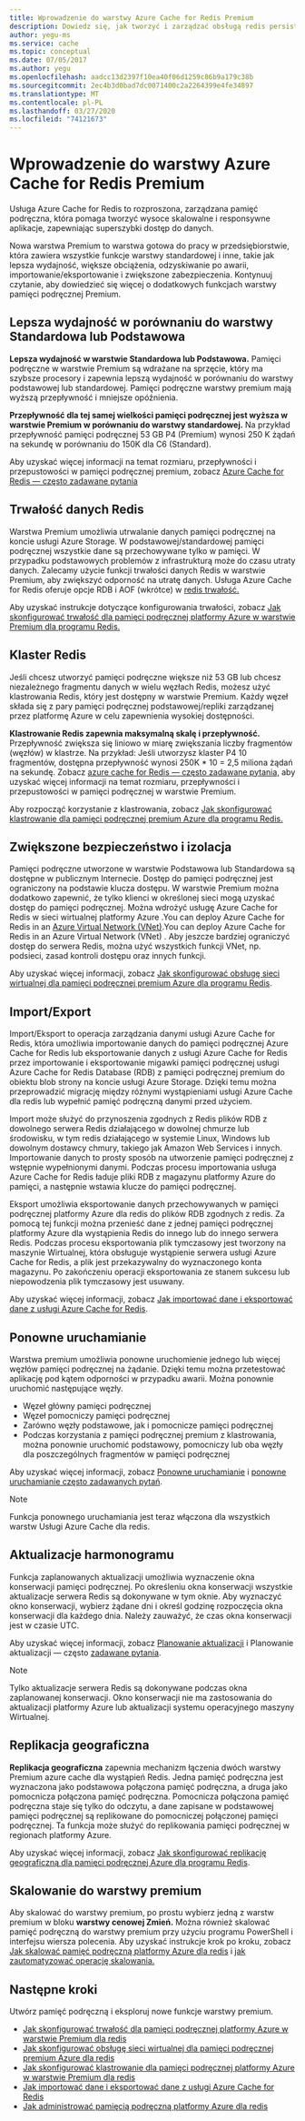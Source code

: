 ```yaml
---
title: Wprowadzenie do warstwy Azure Cache for Redis Premium
description: Dowiedz się, jak tworzyć i zarządzać obsługą redis persistence, klastrowania Redis i sieci wirtualnej dla pamięci podręcznej azure premium dla wystąpień Redis
author: yegu-ms
ms.service: cache
ms.topic: conceptual
ms.date: 07/05/2017
ms.author: yegu
ms.openlocfilehash: aadcc13d2397f10ea40f06d1259c86b9a179c38b
ms.sourcegitcommit: 2ec4b3d0bad7dc0071400c2a2264399e4fe34897
ms.translationtype: MT
ms.contentlocale: pl-PL
ms.lasthandoff: 03/27/2020
ms.locfileid: "74121673"
---
```

# <a name="introduction-to-the-azure-cache-for-redis-premium-tier"></a>Wprowadzenie do warstwy Azure Cache for Redis Premium
Usługa Azure Cache for Redis to rozproszona, zarządzana pamięć podręczna, która pomaga tworzyć wysoce skalowalne i responsywne aplikacje, zapewniając superszybki dostęp do danych. 

Nowa warstwa Premium to warstwa gotowa do pracy w przedsiębiorstwie, która zawiera wszystkie funkcje warstwy standardowej i inne, takie jak lepsza wydajność, większe obciążenia, odzyskiwanie po awarii, importowanie/eksportowanie i zwiększone zabezpieczenia. Kontynuuj czytanie, aby dowiedzieć się więcej o dodatkowych funkcjach warstwy pamięci podręcznej Premium.

## <a name="better-performance-compared-to-standard-or-basic-tier"></a>Lepsza wydajność w porównaniu do warstwy Standardowa lub Podstawowa
**Lepsza wydajność w warstwie Standardowa lub Podstawowa.** Pamięci podręczne w warstwie Premium są wdrażane na sprzęcie, który ma szybsze procesory i zapewnia lepszą wydajność w porównaniu do warstwy podstawowej lub standardowej. Pamięci podręczne warstwy premium mają wyższą przepływność i mniejsze opóźnienia. 

**Przepływność dla tej samej wielkości pamięci podręcznej jest wyższa w warstwie Premium w porównaniu do warstwy standardowej.** Na przykład przepływność pamięci podręcznej 53 GB P4 (Premium) wynosi 250 K żądań na sekundę w porównaniu do 150K dla C6 (Standard).

Aby uzyskać więcej informacji na temat rozmiaru, przepływności i przepustowości w pamięci podręcznej premium, zobacz [Azure Cache for Redis — często zadawane pytania](cache-faq.md#what-azure-cache-for-redis-offering-and-size-should-i-use)

## <a name="redis-data-persistence"></a>Trwałość danych Redis
Warstwa Premium umożliwia utrwalanie danych pamięci podręcznej na koncie usługi Azure Storage. W podstawowej/standardowej pamięci podręcznej wszystkie dane są przechowywane tylko w pamięci. W przypadku podstawowych problemów z infrastrukturą może do czasu utraty danych. Zalecamy użycie funkcji trwałości danych Redis w warstwie Premium, aby zwiększyć odporność na utratę danych. Usługa Azure Cache for Redis oferuje opcje RDB i AOF (wkrótce) w [redis trwałość.](https://redis.io/topics/persistence) 

Aby uzyskać instrukcje dotyczące konfigurowania trwałości, zobacz [Jak skonfigurować trwałość dla pamięci podręcznej platformy Azure w warstwie Premium dla programu Redis.](cache-how-to-premium-persistence.md)

## <a name="redis-cluster"></a>Klaster Redis
Jeśli chcesz utworzyć pamięci podręczne większe niż 53 GB lub chcesz niezależnego fragmentu danych w wielu węzłach Redis, możesz użyć klastrowania Redis, który jest dostępny w warstwie Premium. Każdy węzeł składa się z pary pamięci podręcznej podstawowej/repliki zarządzanej przez platformę Azure w celu zapewnienia wysokiej dostępności. 

**Klastrowanie Redis zapewnia maksymalną skalę i przepływność.** Przepływność zwiększa się liniowo w miarę zwiększania liczby fragmentów (węzłów) w klastrze. Na przykład: Jeśli utworzysz klaster P4 10 fragmentów, dostępna przepływność wynosi 250K * 10 = 2,5 miliona żądań na sekundę. Zobacz [azure cache for Redis — często zadawane pytania,](cache-faq.md#what-azure-cache-for-redis-offering-and-size-should-i-use) aby uzyskać więcej informacji na temat rozmiaru, przepływności i przepustowości w pamięci podręcznej w warstwie Premium.

Aby rozpocząć korzystanie z klastrowania, zobacz [Jak skonfigurować klastrowanie dla pamięci podręcznej premium Azure dla programu Redis.](cache-how-to-premium-clustering.md)

## <a name="enhanced-security-and-isolation"></a>Zwiększone bezpieczeństwo i izolacja
Pamięci podręczne utworzone w warstwie Podstawowa lub Standardowa są dostępne w publicznym Internecie. Dostęp do pamięci podręcznej jest ograniczony na podstawie klucza dostępu. W warstwie Premium można dodatkowo zapewnić, że tylko klienci w określonej sieci mogą uzyskać dostęp do pamięci podręcznej. Można wdrożyć usługę Azure Cache for Redis w sieci wirtualnej platformy Azure .You can deploy Azure Cache for Redis in an [Azure Virtual Network (VNet)](https://azure.microsoft.com/services/virtual-network/).You can deploy Azure Cache for Redis in an Azure Virtual Network (VNet) . Aby jeszcze bardziej ograniczyć dostęp do serwera Redis, można użyć wszystkich funkcji VNet, np. podsieci, zasad kontroli dostępu oraz innych funkcji.

Aby uzyskać więcej informacji, zobacz [Jak skonfigurować obsługę sieci wirtualnej dla pamięci podręcznej premium Azure dla programu Redis](cache-how-to-premium-vnet.md).

## <a name="importexport"></a>Import/Export
Import/Eksport to operacja zarządzania danymi usługi Azure Cache for Redis, która umożliwia importowanie danych do pamięci podręcznej Azure Cache for Redis lub eksportowanie danych z usługi Azure Cache for Redis przez importowanie i eksportowanie migawki pamięci podręcznej usługi Azure Cache for Redis Database (RDB) z pamięci podręcznej premium do obiektu blob strony na koncie usługi Azure Storage. Dzięki temu można przeprowadzić migrację między różnymi wystąpieniami usługi Azure Cache dla redis lub wypełnić pamięć podręczną danymi przed użyciem.

Import może służyć do przynoszenia zgodnych z Redis plików RDB z dowolnego serwera Redis działającego w dowolnej chmurze lub środowisku, w tym redis działającego w systemie Linux, Windows lub dowolnym dostawcy chmury, takiego jak Amazon Web Services i innych. Importowanie danych to prosty sposób na utworzenie pamięci podręcznej z wstępnie wypełnionymi danymi. Podczas procesu importowania usługa Azure Cache for Redis ładuje pliki RDB z magazynu platformy Azure do pamięci, a następnie wstawia klucze do pamięci podręcznej.

Eksport umożliwia eksportowanie danych przechowywanych w pamięci podręcznej platformy Azure dla redis do plików RDB zgodnych z redis. Za pomocą tej funkcji można przenieść dane z jednej pamięci podręcznej platformy Azure dla wystąpienia Redis do innego lub do innego serwera Redis. Podczas procesu eksportowania plik tymczasowy jest tworzony na maszynie Wirtualnej, która obsługuje wystąpienie serwera usługi Azure Cache for Redis, a plik jest przekazywalny do wyznaczonego konta magazynu. Po zakończeniu operacji eksportowania ze stanem sukcesu lub niepowodzenia plik tymczasowy jest usuwany.

Aby uzyskać więcej informacji, zobacz [Jak importować dane i eksportować dane z usługi Azure Cache for Redis](cache-how-to-import-export-data.md).

## <a name="reboot"></a>Ponowne uruchamianie
Warstwa premium umożliwia ponowne uruchomienie jednego lub więcej węzłów pamięci podręcznej na żądanie. Dzięki temu można przetestować aplikację pod kątem odporności w przypadku awarii. Można ponownie uruchomić następujące węzły.

* Węzeł główny pamięci podręcznej
* Węzeł pomocniczy pamięci podręcznej
* Zarówno węzły podstawowe, jak i pomocnicze pamięci podręcznej
* Podczas korzystania z pamięci podręcznej premium z klastrowania, można ponownie uruchomić podstawowy, pomocniczy lub oba węzły dla poszczególnych fragmentów w pamięci podręcznej

Aby uzyskać więcej informacji, zobacz [Ponowne uruchamianie](cache-administration.md#reboot) i [ponowne uruchamianie często zadawanych pytań](cache-administration.md#reboot-faq).

>[!NOTE]
>Funkcja ponownego uruchamiania jest teraz włączona dla wszystkich warstw Usługi Azure Cache dla redis.
>
>

## <a name="schedule-updates"></a>Aktualizacje harmonogramu
Funkcja zaplanowanych aktualizacji umożliwia wyznaczenie okna konserwacji pamięci podręcznej. Po określeniu okna konserwacji wszystkie aktualizacje serwera Redis są dokonywane w tym oknie. Aby wyznaczyć okno konserwacji, wybierz żądane dni i określ godzinę rozpoczęcia okna konserwacji dla każdego dnia. Należy zauważyć, że czas okna konserwacji jest w czasie UTC. 

Aby uzyskać więcej informacji, zobacz [Planowanie aktualizacji](cache-administration.md#schedule-updates) i Planowanie aktualizacji — często [zadawane pytania](cache-administration.md#schedule-updates-faq).

> [!NOTE]
> Tylko aktualizacje serwera Redis są dokonywane podczas okna zaplanowanej konserwacji. Okno konserwacji nie ma zastosowania do aktualizacji platformy Azure lub aktualizacji systemu operacyjnego maszyny Wirtualnej.
> 
> 

## <a name="geo-replication"></a>Replikacja geograficzna

**Replikacja geograficzna** zapewnia mechanizm łączenia dwóch warstwy Premium azure cache dla wystąpień Redis. Jedna pamięć podręczna jest wyznaczona jako podstawowa połączona pamięć podręczna, a druga jako pomocnicza połączona pamięć podręczna. Pomocnicza połączona pamięć podręczna staje się tylko do odczytu, a dane zapisane w podstawowej pamięci podręcznej są replikowane do pomocniczej połączonej pamięci podręcznej. Ta funkcja może służyć do replikowania pamięci podręcznej w regionach platformy Azure.

Aby uzyskać więcej informacji, zobacz [Jak skonfigurować replikację geograficzną dla pamięci podręcznej Azure dla programu Redis](cache-how-to-geo-replication.md).


## <a name="to-scale-to-the-premium-tier"></a>Skalowanie do warstwy premium
Aby skalować do warstwy premium, po prostu wybierz jedną z warstw premium w bloku **warstwy cenowej Zmień.** Można również skalować pamięć podręczną do warstwy premium przy użyciu programu PowerShell i interfejsu wiersza polecenia. Aby uzyskać instrukcje krok po kroku, zobacz [Jak skalować pamięć podręczną platformy Azure dla redis](cache-how-to-scale.md) i [jak zautomatyzować operację skalowania.](cache-how-to-scale.md#how-to-automate-a-scaling-operation)

## <a name="next-steps"></a>Następne kroki
Utwórz pamięć podręczną i eksploruj nowe funkcje warstwy premium.

* [Jak skonfigurować trwałość dla pamięci podręcznej platformy Azure w warstwie Premium dla redis](cache-how-to-premium-persistence.md)
* [Jak skonfigurować obsługę sieci wirtualnej dla pamięci podręcznej premium Azure dla redis](cache-how-to-premium-vnet.md)
* [Jak skonfigurować klastrowanie dla pamięci podręcznej platformy Azure w warstwie Premium dla redis](cache-how-to-premium-clustering.md)
* [Jak importować dane i eksportować dane z usługi Azure Cache for Redis](cache-how-to-import-export-data.md)
* [Jak administrować pamięcią podręczną platformy Azure dla redis](cache-administration.md)

